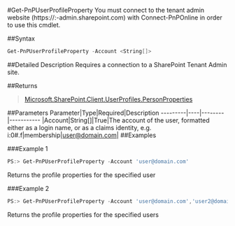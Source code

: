 #Get-PnPUserProfileProperty
You must connect to the tenant admin website (https://:<tenant>-admin.sharepoint.com) with Connect-PnPOnline in order to use this cmdlet. 

##Syntax
```powershell
Get-PnPUserProfileProperty -Account <String[]>
```


##Detailed Description
Requires a connection to a SharePoint Tenant Admin site.

##Returns
>[Microsoft.SharePoint.Client.UserProfiles.PersonProperties](https://msdn.microsoft.com/en-us/library/microsoft.sharepoint.client.userprofiles.personproperties.aspx)

##Parameters
Parameter|Type|Required|Description
---------|----|--------|-----------
|Account|String[]|True|The account of the user, formatted either as a login name, or as a claims identity, e.g. i:0#.f|membership|user@domain.com|
##Examples

###Example 1
```powershell
PS:> Get-PnPUserProfileProperty -Account 'user@domain.com'
```
Returns the profile properties for the specified user

###Example 2
```powershell
PS:> Get-PnPUserProfileProperty -Account 'user@domain.com','user2@domain.com'
```
Returns the profile properties for the specified users
